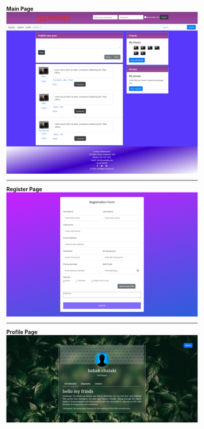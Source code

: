 **Main Page**
![main page screen](https://github.com/Babak-Chalacki/social_media/blob/5927d5bbb0934f584946239932aa07fad45aba0e/image/mainPage.png)

---

**Register Page**
![register page screen](https://github.com/Babak-Chalacki/social_media/blob/5927d5bbb0934f584946239932aa07fad45aba0e/image/register.png)

---

**Profile Page**
![Profile page screen](https://github.com/Babak-Chalacki/social_media/blob/5927d5bbb0934f584946239932aa07fad45aba0e/image/profle.png)
